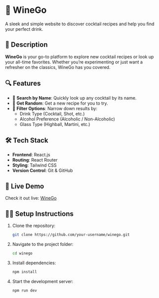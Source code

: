 # 🍷 WineGo  
A sleek and simple website to discover cocktail recipes and help you find your perfect drink.

## 📝 Description  
**WineGo** is your go-to platform to explore new cocktail recipes or look up your all-time favorites. Whether you’re experimenting or just want a refresher on the classics, WineGo has you covered.

## 🔍 Features  
- 🔎 **Search by Name**: Quickly look up any cocktail by its name.
- 🎊 **Get Random**: Get a new recipe for you to try.
- 🧃 **Filter Options**: Narrow down results by:
  - Drink Type (Cocktail, Shot, etc.)
  - Alcohol Preference (Alcoholic / Non-Alcoholic)
  - Glass Type (Highball, Martini, etc.)

## 🛠️ Tech Stack  
- **Frontend**: React.js  
- **Routing**: React Router  
- **Styling**: Tailwind CSS  
- **Version Control**: Git & GitHub  

## 🚀 Live Demo  
Check it out live: [WineGo](https://winego.vercel.app/)

## 🧑‍💻 Setup Instructions  
1. Clone the repository:  
   ```bash
   git clone https://github.com/your-username/winego.git
2. Navigate to the project folder:
   ```bash
   cd winego
3. Install dependencies:
   ```bash
   npm install
4. Start the development server:
   ```bash
   npm run dev
